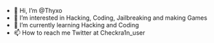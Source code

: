 - 👋 Hi, I’m @Thyxo
- 👀 I’m interested in Hacking, Coding, Jailbreaking and making Games 
- 🌱 I’m currently learning Hacking and Coding
- 📫 How to reach me Twitter at Checkra1n_user

<!---
Thyxo/Thyxo is a ✨ special ✨ repository because its `README.md` (this file) appears on your GitHub profile.
You can click the Preview link to take a look at your changes.
--->
